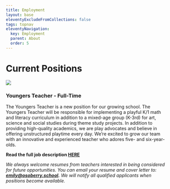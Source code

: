 ```yaml
---
title: Employment
layout: base
eleventyExcludeFromCollections: false
tags: topnav
eleventyNavigation:
  key: Employment
  parent: About
  order: 5
---
```

# Current Positions

![](/assets/uploads/copy-of-we’re-hiring-1000-x-500-px-.png)

### Youngers Teacher - Full-Time

The Youngers Teacher is a new position for our growing school. The Youngers Teacher will be responsible for implementing a playful K/1 math and literacy curriculum in addition to a mixed-age group (K-3rd) for art, science and social studies during theme study projects. In addition to providing high-quality academics, we are play advocates and believe in offering unstructured playtime every day. We’re excited to grow our team with an innovative and experienced teacher who adores five- and six-year-olds. 

**Read the full job description [HERE](https://drive.google.com/file/d/1UR_Ks_U_3ugDpgaDEOm8Uthjbe8_MXje/view?usp=sharing)**

*We always welcome resumes from teachers interested in being considered for future opportunities. You can email your resume and cover letter to: **emily@osoberry.school.** We will notify all qualified applicants when positions become available.*
